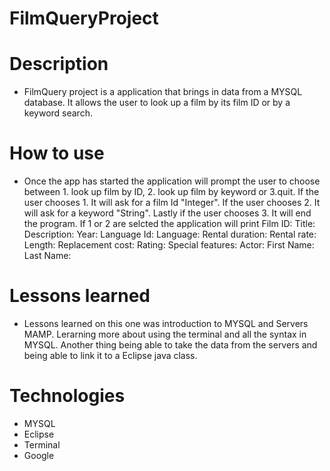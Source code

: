 # FilmQueryProject

# Description
* FilmQuery project is a application that brings in data from a MYSQL database. It allows the user to look up a film by its film ID or by a keyword search.

# How to use
* Once the app has started the application will prompt the user to choose between 1. look up film by ID, 2. look up film by keyword or 3.quit. If the user chooses 1. It will ask for a film Id "Integer". If the user chooses 2. It will ask for a keyword "String". Lastly if the user chooses 3. It will end the program. If 1 or 2 are selcted the application will print
Film ID:
Title:
Description:
Year:
Language Id:
Language:
Rental duration:
Rental rate:
Length:
Replacement cost:
Rating:
Special features:
Actor:
First Name:
Last Name:

# Lessons learned
* Lessons learned on this one was introduction to MYSQL and Servers MAMP. Lerarning more about using the terminal and all the syntax in MYSQL. Another thing being able to take the data from the servers and being able to link it to a Eclipse java class. 

# Technologies
* MYSQL
* Eclipse
* Terminal
* Google
